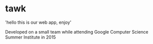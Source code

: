 # tawk
'hello this is our web app, enjoy'


Developed on a small team while attending Google Computer Science Summer Institute in 2015
